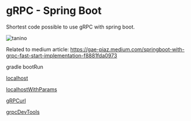 # gRPC - Spring Boot 

Shortest code possible to use gRPC with spring boot. 

![tanino](https://user-images.githubusercontent.com/20367555/136669259-df1c7a38-18ae-4fbb-97f2-8c0139efc66e.png)

Related to medium article: https://gae-piaz.medium.com/springboot-with-grpc-fast-start-implementation-f8881fda0973


gradle bootRun

[localhost](localhost:8080)

[localhostWithParams](localhost:8080?name=nagendra)

[gRPCurl](https://github.com/fullstorydev/grpcurl)

[grpcDevTools](https://chrome.google.com/webstore/detail/grpc-web-developer-tools/kanmilmfkjnoladbbamlclhccicldjaj)
